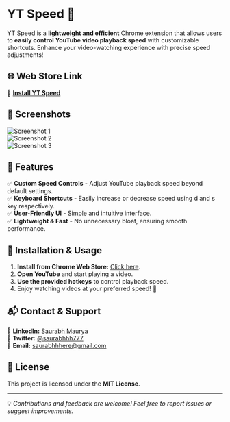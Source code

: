 # YT Speed 🚀

YT Speed is a **lightweight and efficient** Chrome extension that allows users to **easily control YouTube video playback speed** with customizable shortcuts. Enhance your video-watching experience with precise speed adjustments!

## 🌐 Web Store Link
🔗 **[Install YT Speed](https://chromewebstore.google.com/detail/yt-speed/fnbebpffpldonjdgigajbmplbgeabilj)**

## 📸 Screenshots
![Screenshot 1](https://github.com/user-attachments/assets/d3093b7d-c161-4b06-8d4d-ef738c362a1c)  
![Screenshot 2](https://github.com/user-attachments/assets/509dd5da-0b85-4acc-a0ff-eba5324634fe)  
![Screenshot 3](https://github.com/user-attachments/assets/6704d369-0983-4cff-a556-24e1814132df)  

## 🚀 Features
✅ **Custom Speed Controls** - Adjust YouTube playback speed beyond default settings.  
✅ **Keyboard Shortcuts** - Easily increase or decrease speed using d and s key respectively.  
✅ **User-Friendly UI** - Simple and intuitive interface.  
✅ **Lightweight & Fast** - No unnecessary bloat, ensuring smooth performance.  

## 🔧 Installation & Usage
1. **Install from Chrome Web Store:** [Click here](https://chromewebstore.google.com/detail/yt-speed/fnbebpffpldonjdgigajbmplbgeabilj).
2. **Open YouTube** and start playing a video.
3. **Use the provided hotkeys** to control playback speed.
4. Enjoy watching videos at your preferred speed! 🚀

## 📬 Contact & Support
📌 **LinkedIn:** [Saurabh Maurya](https://www.linkedin.com/in/saurabh-maurya-92b727245/)  
📌 **Twitter:** [@saurabhhh777](https://twitter.com/saurabhhh777)  
📌 **Email:** saurabhhhere@gmail.com  

## 📜 License
This project is licensed under the **MIT License**.

---

💡 *Contributions and feedback are welcome! Feel free to report issues or suggest improvements.*
